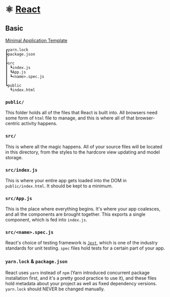 # ⚛️ [React](https://reactjs.org/)

## Basic

[Minimal Application Template](basic/)

```
┏yarn.lock
┣package.json
┃
┣src
┃ ┗index.js
┃ ┗App.js
┃ ┗<name>.spec.js
┃
┗public
  ┗index.html
```

### `public/`

This folder holds all of the files that React is built into. All browsers need some form of `html` file to manage, and this is where all of that browser-centric activity happens.

### `src/`

This is where all the magic happens. All of your source files will be located in this directory, from the styles to the hardcore view updating and model storage.

### `src/index.js`

This is where your entire app gets loaded into the DOM in `public/index.html`. It should be kept to a minimum.

### `src/App.js`

This is the place where everything begins. It's where your app coalesces, and all the components are brought together. This exports a single component, which is fed into `index.js`.

### `src/<name>.spec.js`

React's choice of testing framework is [`Jest`](https://jestjs.io), which is one of the industry standards for unit testing. `spec` files hold tests for a certain part of your app.

### `yarn.lock` & `package.json`

React uses `yarn` instead of `npm` (Yarn introduced concurrent package installation first, and it's a pretty good practice to use it), and these files hold metadata about your project as well as fixed dependency versions. `yarn.lock` should NEVER be changed manually.